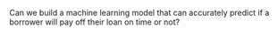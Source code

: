 Can we build a machine learning model that can accurately predict if a borrower will pay off their loan on time or not?

